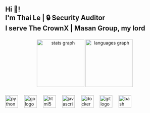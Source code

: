 <h2 align="left">Hi 👋! <br>I'm Thai Le | 🔒 Security Auditor<br>I serve The CrownX | Masan Group, my lord</h2>

###

<div align="center">
  <img src="https://github-readme-stats.vercel.app/api?username=Thailee2710&hide_title=false&hide_rank=false&show_icons=true&include_all_commits=true&count_private=true&disable_animations=false&theme=dracula&locale=en&hide_border=false&cache_seconds=43200" height="150" alt="stats graph"  />
  <img src="https://github-readme-stats.vercel.app/api/top-langs?username=Thailee2710&locale=en&hide_title=false&layout=compact&card_width=320&langs_count=5&theme=dracula&hide_border=false&cache_seconds=43200" height="150" alt="languages graph"  />
</div>

###

<div align="left">
  <img src="https://cdn.jsdelivr.net/gh/devicons/devicon/icons/python/python-original.svg" height="40" alt="python logo"  />
  <img width="12" />
  <img src="https://skillicons.dev/icons?i=go" height="40" alt="go logo"  />
  <img width="12" />
  <img src="https://cdn.jsdelivr.net/gh/devicons/devicon/icons/html5/html5-original.svg" height="40" alt="html5 logo"  />
  <img width="12" />
  <img src="https://cdn.jsdelivr.net/gh/devicons/devicon/icons/javascript/javascript-original.svg" height="40" alt="javascript logo"  />
  <img width="12" />
  <img src="https://skillicons.dev/icons?i=docker" height="40" alt="docker logo"  />
  <img width="12" />
  <img src="https://skillicons.dev/icons?i=git" height="40" alt="git logo"  />
  <img width="12" />
  <img src="https://skillicons.dev/icons?i=bash" height="40" alt="bash logo"  />
</div>